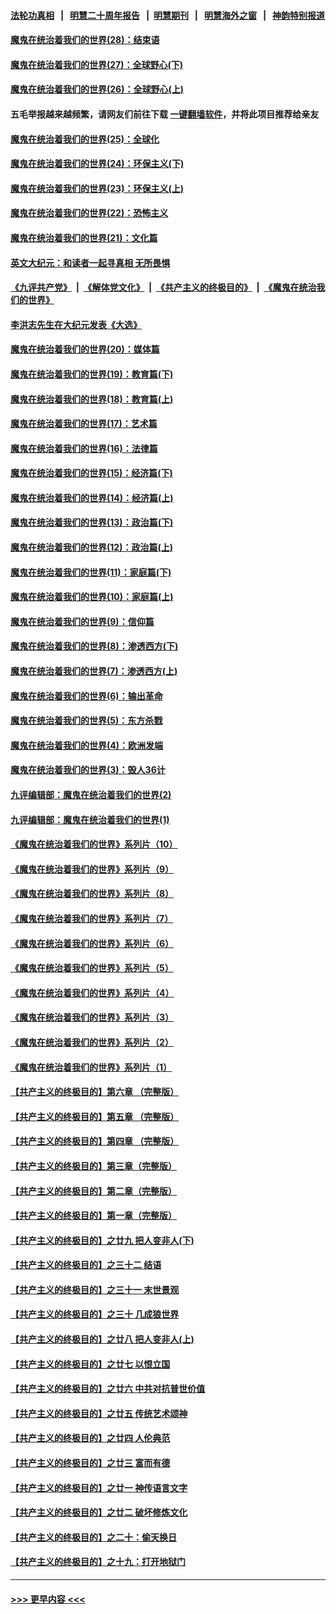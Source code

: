 #### [法轮功真相](https://github.com/gfw-breaker/truth/blob/master/README.md?t=0) &nbsp;&nbsp;|&nbsp;&nbsp; [明慧二十周年报告](https://github.com/gfw-breaker/mh-reports/blob/master/README.md?t=0) &nbsp;&nbsp;|&nbsp;&nbsp;[明慧期刊](https://github.com/gfw-breaker/mh-qikan) &nbsp;&nbsp;|&nbsp;&nbsp; [明慧海外之窗](https://github.com/gfw-breaker/mh-news/blob/master/README.md?t=0) &nbsp;&nbsp;|&nbsp;&nbsp; [神韵特别报道](https://github.com/gfw-breaker/mh-news/blob/master/shenyun.md?t=0)
#### [魔鬼在统治着我们的世界(28)：结束语](../pages/nsc422/n10936246.md?t=07010852) 
#### [魔鬼在统治着我们的世界(27)：全球野心(下)](../pages/nsc422/n10928319.md?t=07010852) 
#### [魔鬼在统治着我们的世界(26)：全球野心(上)](../pages/nsc422/n10900318.md?t=07010852) 
#### 五毛举报越来越频繁，请网友们前往下载 [一键翻墙软件](https://github.com/gfw-breaker/ssr-accounts)，并将此项目推荐给亲友
#### [魔鬼在统治着我们的世界(25)：全球化](../pages/nsc422/n10788205.md?t=07010852) 
#### [魔鬼在统治着我们的世界(24)：环保主义(下)](../pages/nsc422/n10695307.md?t=07010852) 
#### [魔鬼在统治着我们的世界(23)：环保主义(上)](../pages/nsc422/n10688613.md?t=07010852) 
#### [魔鬼在统治着我们的世界(22)：恐怖主义](../pages/nsc422/n10614727.md?t=07010852) 
#### [魔鬼在统治着我们的世界(21)：文化篇](../pages/nsc422/n10597706.md?t=07010852) 
#### [英文大纪元：和读者一起寻真相 无所畏惧](../pages/nsc422/n12542027.md?t=07010852) 
#### [《九评共产党》](https://github.com/begood0513/9ping.md/blob/master/README.md) &nbsp;|&nbsp; [《解体党文化》](../../../../jtdwh.md/blob/master/README.md)  &nbsp;|&nbsp; [《共产主义的终极目的》](../../../../gczydzjmd.md/blob/master/README.md) &nbsp;|&nbsp; [《魔鬼在统治我们的世界》](../../../../mgztzwmdsj.md/blob/master/README.md) 
#### [李洪志先生在大纪元发表《大选》](../pages/nsc422/n12534746.md?t=07010852) 
#### [魔鬼在统治着我们的世界(20)：媒体篇](../pages/nsc422/n10586579.md?t=07010852) 
#### [魔鬼在统治着我们的世界(19)：教育篇(下)](../pages/nsc422/n10564808.md?t=07010852) 
#### [魔鬼在统治着我们的世界(18)：教育篇(上)](../pages/nsc422/n10526970.md?t=07010852) 
#### [魔鬼在统治着我们的世界(17)：艺术篇](../pages/nsc422/n10499093.md?t=07010852) 
#### [魔鬼在统治着我们的世界(16)：法律篇](../pages/nsc422/n10485969.md?t=07010852) 
#### [魔鬼在统治着我们的世界(15)：经济篇(下)](../pages/nsc422/n10469975.md?t=07010852) 
#### [魔鬼在统治着我们的世界(14)：经济篇(上)](../pages/nsc422/n10457370.md?t=07010852) 
#### [魔鬼在统治着我们的世界(13)：政治篇(下)](../pages/nsc422/n10448270.md?t=07010852) 
#### [魔鬼在统治着我们的世界(12)：政治篇(上)](../pages/nsc422/n10444576.md?t=07010852) 
#### [魔鬼在统治着我们的世界(11)：家庭篇(下)](../pages/nsc422/n10440961.md?t=07010852) 
#### [魔鬼在统治着我们的世界(10)：家庭篇(上)](../pages/nsc422/n10435448.md?t=07010852) 
#### [魔鬼在统治着我们的世界(9)：信仰篇](../pages/nsc422/n10432159.md?t=07010852) 
#### [魔鬼在统治着我们的世界(8)：渗透西方(下)](../pages/nsc422/n10429603.md?t=07010852) 
#### [魔鬼在统治着我们的世界(7)：渗透西方(上)](../pages/nsc422/n10426013.md?t=07010852) 
#### [魔鬼在统治着我们的世界(6)：输出革命](../pages/nsc422/n10421536.md?t=07010852) 
#### [魔鬼在统治着我们的世界(5)：东方杀戮](../pages/nsc422/n10417707.md?t=07010852) 
#### [魔鬼在统治着我们的世界(4)：欧洲发端](../pages/nsc422/n10414890.md?t=07010852) 
#### [魔鬼在统治着我们的世界(3)：毁人36计](../pages/nsc422/n10411583.md?t=07010852) 
#### [九评编辑部：魔鬼在统治着我们的世界(2)](../pages/nsc422/n10410036.md?t=07010852) 
#### [九评编辑部：魔鬼在统治着我们的世界(1)](../pages/nsc422/n10406825.md?t=07010852) 
#### [《魔鬼在统治着我们的世界》系列片（10）](../pages/nsc422/n12292670.md?t=07010852) 
#### [《魔鬼在统治着我们的世界》系列片（9）](../pages/nsc422/n12290859.md?t=07010852) 
#### [《魔鬼在统治着我们的世界》系列片（8）](../pages/nsc422/n12287445.md?t=07010852) 
#### [《魔鬼在统治着我们的世界》系列片（7）](../pages/nsc422/n12283425.md?t=07010852) 
#### [《魔鬼在统治着我们的世界》系列片（6）](../pages/nsc422/n12282314.md?t=07010852) 
#### [《魔鬼在统治着我们的世界》系列片（5）](../pages/nsc422/n12281419.md?t=07010852) 
#### [《魔鬼在统治着我们的世界》系列片（4）](../pages/nsc422/n12274024.md?t=07010852) 
#### [《魔鬼在统治着我们的世界》系列片（3）](../pages/nsc422/n12271322.md?t=07010852) 
#### [《魔鬼在统治着我们的世界》系列片（2）](../pages/nsc422/n12269049.md?t=07010852) 
#### [《魔鬼在统治着我们的世界》系列片（1）](../pages/nsc422/n12267575.md?t=07010852) 
#### [【共产主义的终极目的】第六章 （完整版）](../pages/nsc422/n11428913.md?t=07010852) 
#### [【共产主义的终极目的】第五章 （完整版）](../pages/nsc422/n11428912.md?t=07010852) 
#### [【共产主义的终极目的】第四章 （完整版）](../pages/nsc422/n11428907.md?t=07010852) 
#### [【共产主义的终极目的】第三章（完整版）](../pages/nsc422/n11428848.md?t=07010852) 
#### [【共产主义的终极目的】第二章（完整版）](../pages/nsc422/n11428831.md?t=07010852) 
#### [【共产主义的终极目的】第一章（完整版）](../pages/nsc422/n11417651.md?t=07010852) 
#### [【共产主义的终极目的】之廿九 把人变非人(下)](../pages/nsc422/n11344140.md?t=07010852) 
#### [【共产主义的终极目的】之三十二 结语](../pages/nsc422/n11360535.md?t=07010852) 
#### [【共产主义的终极目的】之三十一 末世景观](../pages/nsc422/n11351129.md?t=07010852) 
#### [【共产主义的终极目的】之三十 几成狼世界](../pages/nsc422/n11348280.md?t=07010852) 
#### [【共产主义的终极目的】之廿八 把人变非人(上)](../pages/nsc422/n11340492.md?t=07010852) 
#### [【共产主义的终极目的】之廿七 以恨立国](../pages/nsc422/n11336944.md?t=07010852) 
#### [【共产主义的终极目的】之廿六 中共对抗普世价值](../pages/nsc422/n11324785.md?t=07010852) 
#### [【共产主义的终极目的】之廿五 传统艺术颂神](../pages/nsc422/n11296396.md?t=07010852) 
#### [【共产主义的终极目的】之廿四 人伦典范](../pages/nsc422/n11296397.md?t=07010852) 
#### [【共产主义的终极目的】之廿三 富而有德](../pages/nsc422/n11283598.md?t=07010852) 
#### [【共产主义的终极目的】之廿一 神传语言文字](../pages/nsc422/n11263265.md?t=07010852) 
#### [【共产主义的终极目的】之廿二 破坏修炼文化](../pages/nsc422/n11245728.md?t=07010852) 
#### [【共产主义的终极目的】之二十：偷天换日](../pages/nsc422/n11238846.md?t=07010852) 
#### [【共产主义的终极目的】之十九：打开地狱门](../pages/nsc422/n11206376.md?t=07010852) 

----
#### [ >>> 更早内容 <<< ](../indexes/nsc422-earlier.md)
